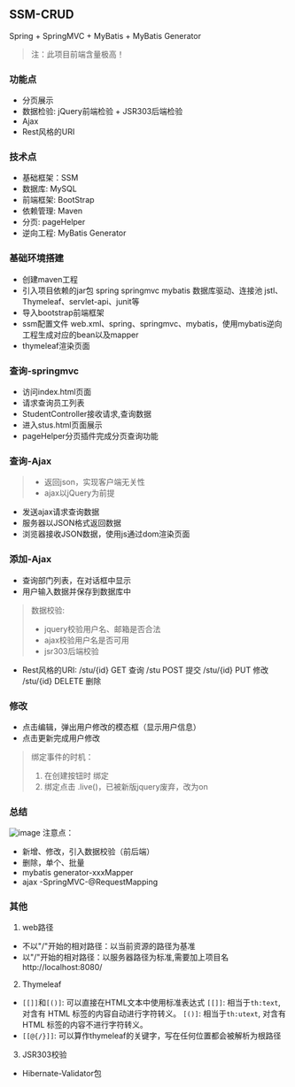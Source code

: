 ## SSM-CRUD
Spring + SpringMVC + MyBatis + MyBatis Generator
> 注：此项目前端含量极高！


### 功能点
- 分页展示
- 数据检验: jQuery前端检验 + JSR303后端检验
- Ajax
- Rest风格的URI


### 技术点
- 基础框架：SSM
- 数据库: MySQL
- 前端框架: BootStrap
- 依赖管理: Maven
- 分页: pageHelper
- 逆向工程: MyBatis Generator


### 基础环境搭建
- 创建maven工程
- 引入项目依赖的jar包
   spring
   springmvc
   mybatis
   数据库驱动、连接池
   jstl、Thymeleaf、servlet-api、junit等
- 导入bootstrap前端框架
- ssm配置文件
  web.xml、spring、springmvc、mybatis，使用mybatis逆向工程生成对应的bean以及mapper
- thymeleaf渲染页面


### 查询-springmvc
- 访问index.html页面
- 请求查询员工列表
- StudentController接收请求,查询数据
- 进入stus.html页面展示
- pageHelper分页插件完成分页查询功能


### 查询-Ajax
> - 返回json，实现客户端无关性
> - ajax以jQuery为前提
- 发送ajax请求查询数据
- 服务器以JSON格式返回数据
- 浏览器接收JSON数据，使用js通过dom渲染页面


### 添加-Ajax
- 查询部门列表，在对话框中显示
- 用户输入数据并保存到数据库中
> 数据校验:
> - jquery校验用户名、邮箱是否合法
> - ajax校验用户名是否可用
> - jsr303后端校验

- Rest风格的URI:
 /stu/{id}   GET    查询 
  /stu        POST   提交
  /stu/{id}   PUT    修改
  /stu/{id}   DELETE 删除


 ### 修改
- 点击编辑，弹出用户修改的模态框（显示用户信息）
- 点击更新完成用户修改

> 绑定事件的时机：
> 1) 在创建按钮时 绑定
> 2) 绑定点击 .live()，已被新版jquery废弃，改为on  


### 总结
![image](https://user-images.githubusercontent.com/80996151/166454494-8b731f31-5943-4a62-8666-6bfa31c513aa.png)
注意点：
- 新增、修改，引入数据校验（前后端）
- 删除，单个、批量
- mybatis generator-xxxMapper
- ajax -SpringMVC-@RequestMapping

### 其他
1. web路径
- 不以"/"开始的相对路径：以当前资源的路径为基准
- 以"/"开始的相对路径：以服务器路径为标准,需要加上项目名
    http://localhost:8080/

2. Thymeleaf
- `[[]]`和`[()]`: 可以直接在HTML文本中使用标准表达式
     `[[]]`: 相当于`th:text`, 对含有 HTML 标签的内容自动进行字符转义。
     `[()]`: 相当于`th:utext`, 对含有 HTML 标签的内容不进行字符转义。
- `[[@{/}]]`: 可以算作thymeleaf的关键字，写在任何位置都会被解析为根路径

3. JSR303校验
- Hibernate-Validator包
